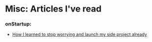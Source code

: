 # Misc: Articles I've read

### onStartup:

- [How I learned to stop worrying and launch my side project already](https://medium.com/@onepixelout/how-i-learned-to-stop-worrying-and-launch-my-side-project-already-7e2808c69781)

